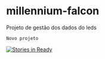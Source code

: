 # millennium-falcon
Projeto de gestão dos dados do leds

    Novo projeto
	



    

[![Stories in Ready](https://badge.waffle.io/LEDS/millennium-falcon.svg?label=ready&title=Ready)](http://waffle.io/LEDS/millennium-falcon)
